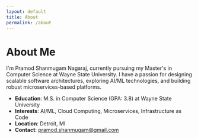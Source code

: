 ```yaml
---
layout: default
title: About
permalink: /about
---
```


# About Me

I'm Pramod Shanmugam Nagaraj, currently pursuing my Master's in Computer Science at Wayne State University. 
I have a passion for designing scalable software architectures, exploring AI/ML technologies, 
and building robust microservices-based platforms.

- **Education**: M.S. in Computer Science (GPA: 3.8) at Wayne State University  
- **Interests**: AI/ML, Cloud Computing, Microservices, Infrastructure as Code
- **Location**: Detroit, MI
- **Contact**: [pramod.shanmugam@gmail.com](mailto:pramod.shanmugam@gmail.com)
